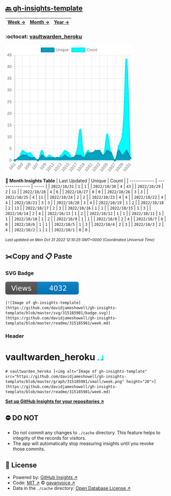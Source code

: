 ## [🔙 gh-insights-template](https://github.com/davidjameshowell/gh-insights-template)
| [**Week →**](https://github.com/davidjameshowell/gh-insights-template/blob/master/readme/315185981/week.md) | [**Month →**](https://github.com/davidjameshowell/gh-insights-template/blob/master/readme/315185981/month.md) | [**Year →**](https://github.com/davidjameshowell/gh-insights-template/blob/master/readme/315185981/year.md) |
 | ------------ | --------------- | ----- |

### :octocat: [vaultwarden_heroku](https://github.com/davidjameshowell/vaultwarden_heroku)
![Image of gh-insights-template](https://github.com/davidjameshowell/gh-insights-template/blob/master/graph/315185981/large/month.png)

**:calendar: Month Insights Table**
| Last Updated | Unique | Count |
 | ------------ | --------------- | ----- |
 | `2022/10/31` |  `1` | `1` |
 | `2022/10/30` |  `4` | `43` |
 | `2022/10/29` |  `2` | `11` |
 | `2022/10/28` |  `4` | `6` |
 | `2022/10/27` |  `0` | `0` |
 | `2022/10/26` |  `3` | `3` |
 | `2022/10/25` |  `4` | `11` |
 | `2022/10/24` |  `2` | `2` |
 | `2022/10/23` |  `4` | `4` |
 | `2022/10/22` |  `4` | `4` |
 | `2022/10/21` |  `3` | `3` |
 | `2022/10/20` |  `3` | `4` |
 | `2022/10/19` |  `1` | `2` |
 | `2022/10/18` |  `2` | `13` |
 | `2022/10/17` |  `2` | `3` |
 | `2022/10/16` |  `1` | `1` |
 | `2022/10/15` |  `1` | `3` |
 | `2022/10/14` |  `2` | `4` |
 | `2022/10/13` |  `1` | `2` |
 | `2022/10/12` |  `1` | `1` |
 | `2022/10/11` |  `1` | `1` |
 | `2022/10/10` |  `1` | `2` |
 | `2022/10/9` |  `1` | `1` |
 | `2022/10/8` |  `2` | `4` |
 | `2022/10/7` |  `0` | `0` |
 | `2022/10/6` |  `1` | `1` |
 | `2022/10/5` |  `1` | `3` |
 | `2022/10/4` |  `2` | `3` |
 | `2022/10/3` |  `2` | `4` |
 | `2022/10/2` |  `1` | `1` |
 | `2022/10/1` |  `0` | `0` |

<small><i>Last updated on Mon Oct 31 2022 12:10:25 GMT+0000 (Coordinated Universal Time)</i></small>

## ✂️Copy and 📋 Paste
### SVG Badge
[![Image of gh-insights-template](https://github.com/davidjameshowell/gh-insights-template/blob/master/svg/315185981/badge.svg)](https://github.com/davidjameshowell/gh-insights-template/blob/master/readme/315185981/week.md)
```readme
[![Image of gh-insights-template](https://github.com/davidjameshowell/gh-insights-template/blob/master/svg/315185981/badge.svg)](https://github.com/davidjameshowell/gh-insights-template/blob/master/readme/315185981/week.md)
```
### Header
# vaultwarden_heroku [<img alt="Image of gh-insights-template" src="https://github.com/davidjameshowell/gh-insights-template/blob/master/graph/315185981/small/week.png" height="20">](https://github.com/davidjameshowell/gh-insights-template/blob/master/readme/315185981/week.md)
```readme
# vaultwarden_heroku [<img alt="Image of gh-insights-template" src="https://github.com/davidjameshowell/gh-insights-template/blob/master/graph/315185981/small/week.png" height="20">](https://github.com/davidjameshowell/gh-insights-template/blob/master/readme/315185981/week.md)
```
[**Set up GitHub Insights for your repositories ↗️**](https://github.com/gayanvoice/github-insights)
## ⛔ DO NOT
- Do not commit any changes to `./cache` directory. This feature helps to integrity of the records for visitors.
- The app will automatically stop measuring insights until you revoke those commits.
## 📄 License
- Powered by: [GitHub Insights ↗️](https://github.com/gayanvoice/github-insights)
- Code: [MIT ↗️](./LICENSE) © [gayanvoice ↗️](https://github.com/gayanvoice)
- Data in the `./cache` directory: [Open Database License ↗️](https://opendatacommons.org/licenses/odbl/1-0/)